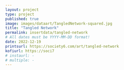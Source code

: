```yaml
---
layout: project
type: project
published: true
image: images/dataart/TangledNetwork-squared.jpg
title: "Tangled Network"
permalink: insertdata/tangled-network
# All dates must be YYYY-MM-DD format!
date: 2022-12-19
printsurl: https://society6.com/art/tangled-network
kofiurl: https://soci7
# instaurl: -
# multiple: -
---
```

